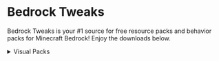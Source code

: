 # Bedrock Tweaks

Bedrock Tweaks is your #1 source for free resource packs and behavior packs for Minecraft Bedrock! Enjoy the downloads below.

<!--- Import JS and CSS -->
<script async defer src="https://buttons.github.io/buttons.js"></script>
<link rel="stylesheet" href="{{ '/assets/css/style.css?v=' | append: site.github.build_revision | relative_url }}"/>
<link rel="stylesheet" href="style.css"/>

<!--- Start of page. -->
<details close>
  <summary>Visual Packs</summary>
  <h3>Chunk Visualizer (by Theta Sigma)</h3>
  
  <p>The Chunk Visualizer resource pack adds a shader that shows the chunks in the world by sperating them with a small white line. This is perfect for building farms, as a lot of bedrock farms depend on their position inside a chunk! Download below:</p>
  <a class="github-button" href="packs/Bedrock_Tweaks_Chunk_Visualizer.mcpack" data-icon="octicon-download" data-size="large" aria-label="Download" download>Download</a>
  
  <h3>Better Redstone (by Bedrock Tweaks)</h3>
  
  <p>The Better Redstone resource packs changes the look of redstone when it is placed on the ground. This makes redstone machines look much more clean and imrpoves the redstone experience! Download below:</p>
  <a class="github-button" href="packs/Bedrock_Tweaks_Better_Redstone.mcpack" data-icon="octicon-download" data-size="large" aria-label="Download" download>Download</a>
  <br>
</details>
